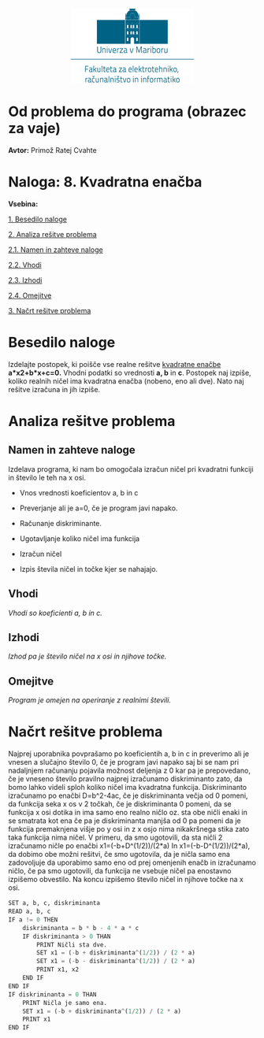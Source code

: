 <p align="center">
  <img width="250" height="150" src="media/feri_logo.png" />
</p>

# Od problema do programa (obrazec za vaje)

**Avtor:** Primož Ratej Cvahte

# **Naloga:** 8. Kvadratna enačba

**Vsebina:**


[1. Besedilo naloge](#besedilo-naloge)

[2. Analiza rešitve problema](#_Toc433146828)

[2.1. Namen in zahteve naloge](#_Toc433146829)

[2.2. Vhodi](#_Toc433146830)

[2.3. Izhodi](#izhodi)

[2.4. Omejitve](#omejitve)

[3. Načrt rešitve problema](#_Toc433146833)

# Besedilo naloge

Izdelajte postopek, ki poišče vse realne rešitve [kvadratne
enačbe](http://sl.wikipedia.org/wiki/Kvadratna_ena%C4%8Dba) **a\*x2+b\*x+c=0.**
Vhodni podatki so vrednosti **a, b** in **c**. Postopek naj izpiše, koliko
realnih ničel ima kvadratna enačba (nobeno, eno ali dve). Nato naj rešitve
izračuna in jih izpiše.

# Analiza rešitve problema

## Namen in zahteve naloge

Izdelava programa, ki nam bo omogočala izračun ničel pri kvadratni funkciji in
število le teh na x osi.

-   Vnos vrednosti koeficientov a, b in c

-   Preverjanje ali je a=0, če je program javi napako.

-   Računanje diskriminante.

-   Ugotavljanje koliko ničel ima funkcija

-   Izračun ničel

-   Izpis števila ničel in točke kjer se nahajajo.

## Vhodi

*Vhodi so koeficienti a, b in c.*

## Izhodi

*Izhod pa je število ničel na x osi in njihove točke.*

## Omejitve

*Program je omejen na operiranje z realnimi števili.*

# Načrt rešitve problema

Najprej uporabnika povprašamo po koeficientih a, b in c in preverimo ali je
vnesen a slučajno število 0, če je program javi napako saj bi se nam pri
nadaljnjem računanju pojavila možnost deljenja z 0 kar pa je prepovedano, če je
vneseno število pravilno najprej izračunamo diskriminanto zato, da bomo lahko
videli sploh koliko ničel ima kvadratna funkcija. Diskriminanto izračunamo po
enačbi D=b\^2-4ac, če je diskriminanta večja od 0 pomeni, da funkcija seka x os
v 2 točkah, če je diskriminanta 0 pomeni, da se funkcija x osi dotika in ima
samo eno realno ničlo oz. sta obe ničli enaki in se smatrata kot ena če pa je
diskriminanta manjša od 0 pa pomeni da je funkcija premaknjena višje po y osi in
z x osjo nima nikakršnega stika zato taka funkcija nima ničel. V primeru, da smo
ugotovili, da sta ničli 2 izračunamo ničle po enačbi x1=(-b+D\^(1/2))/(2\*a) In
x1=(-b-D\^(1/2))/(2\*a), da dobimo obe možni rešitvi, če smo ugotovila, da je
ničla samo ena zadovoljuje da uporabimo samo eno od prej omenjenih enačb in
izračunamo ničlo, če pa smo ugotovili, da funkcija ne vsebuje ničel pa enostavno
izpišemo obvestilo. Na koncu izpišemo število ničel in njihove točke na x osi.
``` python
SET a, b, c, diskriminanta
READ a, b, c
IF a != 0 THEN
	diskriminanta = b * b - 4 * a * c
	IF diskriminanta > 0 THAN
		PRINT Ničli sta dve.
		SET x1 = (-b + diskriminanta^(1/2)) / (2 * a)
		SET x1 = (-b - diskriminanta^(1/2)) / (2 * a)
		PRINT x1, x2
	END IF
END IF
IF diskriminanta = 0 THAN
	PRINT Ničla je samo ena.
	SET x1 = (-b + diskriminanta^(1/2)) / (2 * a)
	PRINT x1
END IF
```

